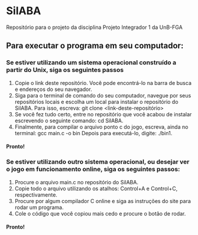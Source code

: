 # SilABA
Repositório para o projeto da disciplina Projeto Integrador 1 da UnB-FGA

## Para executar o programa em seu computador:
### Se estiver utilizando um sistema operacional construído a partir do Unix, siga os seguintes passos
1. Copie o link deste repositório. Você pode encontrá-lo na barra de busca e endereços do seu navegador.
2. Siga para o terminal de comando do seu computador, navegue por seus repositórios locais e escolha um local para instalar o repositório do SilABA.
Para isso, escreva: git clone <link-deste-repositório>
3. Se você fez tudo certo, entre no repositório que você acabou de instalar escrevendo o seguinte comando: cd SilABA.
4. Finalmente, para compilar o arquivo ponto c do jogo, escreva, ainda no terminal: gcc main.c -o bin
Depois para executá-lo, digite: ./bin1.
#### Pronto!

### Se estiver utilizando outro sistema operacional, ou desejar ver o jogo em funcionamento online, siga os seguintes passos:
1. Procure o arquivo main.c no repositório do SilABA.
2. Copie todo o arquivo utilizando os atalhos: Control+A e Control+C, respectivamente.
3. Procure por algum compilador C online e siga as instruções do site para rodar um programa.
4. Cole o código que você copiou mais cedo e procure o botão de rodar.
#### Pronto!
